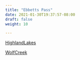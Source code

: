 ```yaml
---
title: "Ebbetts Pass"
date: 2021-01-30T19:37:57-08:00
draft: false
weight: 10

---
```


<a target="_blank" href="/xmeyers/maps/HighlandLakes.pdf">HighlandLakes</a> 

<a target="_blank" href="/xmeyers/maps/WolfCreek.pdf">WolfCreek</a> 

